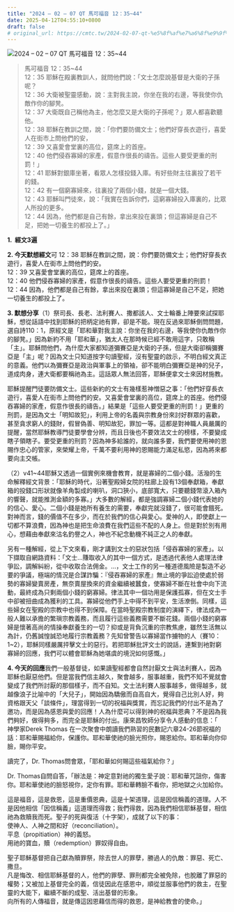 ```yaml
---
title: "2024 – 02 – 07 QT 馬可福音 12：35~44"
date: 2025-04-12T04:55:10+0800
draft: false
# original_url: https://cmtc.tw/2024-02-07-qt-%e5%8f%af%e7%a6%8f%e9%9f%b3-12%ef%bc%9a3544
---
```


![2024 – 02 – 07 QT 馬可福音 12：35~44](/images/qt.jpg  "2024 – 02 – 07 QT 馬可福音 12：35~44")

> 馬可福音 12：35~44  
> 12：35 耶穌在殿裏教訓人，就問他們說：「文士怎麼說基督是大衛的子孫呢？  
> 12：36 大衛被聖靈感動，說：主對我主說，你坐在我的右邊，等我使你仇敵作你的腳凳。  
> 12：37 大衛既自己稱他為主，他怎麼又是大衛的子孫呢？」眾人都喜歡聽他。  
> 12：38 耶穌在教訓之間，說：「你們要防備文士；他們好穿長衣遊行，喜愛人在街市上問他們的安，  
> 12：39 又喜愛會堂裏的高位，筵席上的首座。  
> 12：40 他們侵吞寡婦的家產，假意作很長的禱告。這些人要受更重的刑罰！」  
> 12：41 耶穌對銀庫坐著，看眾人怎樣投錢入庫。有好些財主往裏投了若干的錢。  
> 12：42 有一個窮寡婦來，往裏投了兩個小錢，就是一個大錢。  
> 12：43 耶穌叫門徒來，說：「我實在告訴你們，這窮寡婦投入庫裏的，比眾人所投的更多。  
> 12：44 因為，他們都是自己有餘，拿出來投在裏頭；但這寡婦是自己不足，把她一切養生的都投上了。」

**1.  經文3遍**

**2. 今天默想經文**可 12：38 耶穌在教訓之間，說：你們要防備文士；他們好穿長衣遊行，喜愛人在街市上問他們的安。  
12：39 又喜愛會堂裏的高位，筵席上的首座。  
12：40 他們侵吞寡婦的家產，假意作很長的禱告。這些人要受更重的刑罰！  
12：44 因為，他們都是自己有餘，拿出來投在裏頭；但這寡婦是自己不足，把她一切養生的都投上了。

**3. 默想分享**（1）祭司長、長老、法利賽人、撒都該人、文士輪番上陣要來試探耶穌，想從話語中找到耶穌的把柄定祂有罪，卻是不能。現在反過來耶穌倒問問題，選自詩110：1，原經文是「耶和華對我主說：你坐在我的右邊，等我使你仇敵作你的腳凳。」因為新約不用「耶和華」，猶太人在那時候已經不敢用這字，只敢稱「主」。耶穌問他們，為什麼大家都知道彌賽亞是大衛的子孫，但是大衛卻稱彌賽亞是「主」呢？因為文士只知道按字句讀聖經，沒有聖靈的啟示，不明白經文真正的意義。他們以為彌賽亞是政治與軍事上的領袖，卻不能明白彌賽亞是神的兒子，道成肉身，連大衛都要稱祂為主。這話眾人無法回答，耶穌便拿文士來因材施教。

耶穌提醒門徒要防備文士。這些新約的文士有幾樣惹神憎惡之事：「他們好穿長衣遊行，喜愛人在街市上問他們的安。又喜愛會堂裏的高位，筵席上的首座。他們侵吞寡婦的家產，假意作很長的禱告。」結果是「這些人要受更重的刑罰！」更重的刑罰，是因為文士「明知故犯」，利用上帝的名義與宗教身份來討好群眾的喜歡，甚至貪求窮人的錢財，假冒偽善、明知故犯，罪加一等。這都是對神職人員嚴厲的提醒，當然耶穌教導門徒要學會分辨，而且日後也不要效法文士的榜樣，不要變成瞎子領瞎子。要受更重的刑罰？因為神多給誰的，就向誰多要，我們要使用神的恩賜作忠心的管家，來榮耀上帝，千萬不要利用神的恩賜能力滿足私慾，因為將來都要向主交帳。

（2）v41~44耶穌又透過一個實例來機會教育，就是寡婦的二個小錢。活潑的生命解釋經文背景：「耶穌的時代，沿著聖殿婦女院的柱廊上設有13個奉獻箱，奉獻箱的投錢口形狀就像羊角製成的喇叭，洞口狹小，底部寬大，只要聽錢幣滾入箱內的響聲，就能推測金額的多寡。」大多數的解經，都是強調寡婦二個小錢代表她的的信心、愛心。二個小錢是她所有養生的需要，奉獻完就沒錢了，很可能會餓死。對神而言，錢的價值不在多少，而在於我們的信心與愛心。愛神的人，即使獻上一切都不算浪費，因為神也是把生命浪費在我們這些不配的人身上。但是對於別有用心，想藉由奉獻來沽名釣譽之人，神也不紀念動機不純正之人的奉獻。

另有一種解經，從上下文來看，剛才講到文士的惡狀包括「侵吞寡婦的家產」。以下擷取自網路資料：「文士…賺取收入的其中一個方式，是透過代表他人處理法律爭訟，調解糾紛，從中收取合法佣金。…，文士工作的另一種道德風險是製造不必要的爭議，極端的情況是合謀詐騙：『侵吞寡婦的家產』無止境的爭訟迫使處於弱勢的寡婦變賣房產，無奈賣屋換來的資金繼續被蠶食，使寡婦不斷在社會中向下流動，最終成為只剩兩個小錢的窮寡婦。律法其中一個功用是保護孤寡，但在文士手中卻被扭曲成為獲利的工具。寡婦從他們手上中得不到平安，生活潦倒。同樣，這些婦女在聖殿的宗教中也得不到保障。在當時聖殿宗教制度的演繹下，律法成為一般人難以承擔的繁瑣宗教義務，而且履行這些義務需要不斷花錢。兩個小錢的窮寡婦是懷著高尚的情操奉獻養生的一切？抑或是背負沉重的宗教焦慮，雖然生活無以為計，仍舊誠惶誠恐地履行宗教義務？先知曾警告以寡婦當作擄物的人（賽10：1~2），耶穌同樣嚴厲抨擊文士的惡行。若把耶穌批評文士的說話，連繫到衪對窮寡婦的回應，我們可以體會耶穌為她堪虞的境況如何感慨。」

**4. 今天的回應**我們一般基督徒，如果讀聖經都會自然討厭文士與法利賽人，因為耶穌也厭惡他們。但是當我們信主越久，聚會越多，服事越重，我們不知不覺就會變成了我們所討厭的那個樣子，而不自知。文士法利賽人服事越多，做得越多，就越像浪子比喻中的「大兒子」，開始因為驕傲而自高自大，覺得自己比別人好，夠資格跟天父「談條件」，理當得到一切的祝福與獎賞，而忘記我們的付出不是為了邀功，而是因為感恩與愛的回應！人為什麼可以得到神的祝福與恩典？不是因為我們夠好，做得夠多，而完全是耶穌的付出。康來昌牧師分享令人感動的信息：「  
神學家Derek Thomas 在一次聚會中朗讀我們熟習的民數記六章24-26節祝福的話：耶和華賜福給你，保護你。耶和華使祂的臉光照你，賜恩給你。耶和華向你仰臉，賜你平安。

讀完了，Dr. Thomas問會眾，「耶和華如何賜這些福氣給你？」

Dr. Thomas自問自答，「辦法是：神定意對祂的獨生愛子說：耶和華咒詛你，傷害你。耶和華使祂的臉怒視你，定你有罪。耶和華轉臉不看你，把地獄之火加給你。

這是福音，這是救恩，這是重價恩典，這是十架道理，這是因信稱義的道理。人不是因他相信「因信稱義」這道理而得救；我們得救，因為我們相信耶穌基督，相信祂為救贖我而死。聖子的死與復活（十字架），成就了以下的事：  
使神人、人神之間和好（reconciliation）。  
平息（propitiation）神的義怒。  
用祂的寶血，贖（redemption）罪奴得自由。

聖子耶穌基督把自己獻為贖罪祭，除去世人的罪孽，勝過人的仇敵：罪惡、死亡、撒旦。  
凡是悔改、相信耶穌基督的人，他們的罪孽、罪刑都完全被免除，也脫離了罪惡的權勢；又被加上基督完全的義，信徒因此在感恩中，順從並服事他們的救主，在聖靈的大能下，繼續不斷的成聖、活出基督的形象。  
向所有的人傳福音，就是傳這因恩藉信而得的救恩，是神給教會的使命。」